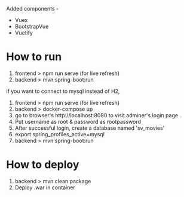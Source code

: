 Added components -
- Vuex
- BootstrapVue
- Vuetify

# How to run
1. frontend > npm run serve (for live refresh)
2. backend > mvn spring-boot:run

if you want to connect to mysql instead of H2,
1. frontend > npm run serve (for live refresh)
2. backend > docker-compose up
3. go to browser's http://localhost:8080 to visit adminer's login page
3. Put username as root & password as rootpassword
4. After successful login, create a database named 'sv_movies'
5. export spring_profiles_active=mysql
6. backend > mvn spring-boot:run

# How to deploy
1. backend > mvn clean package
2. Deploy .war in container